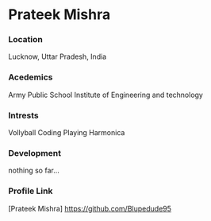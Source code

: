 # Prateek Mishra

### Location 

Lucknow, Uttar Pradesh, India

### Acedemics

Army Public School
Institute of Engineering and technology

### Intrests

Vollyball
Coding
Playing Harmonica

### Development

nothing so far...

### Profile Link

[Prateek Mishra] https://github.com/Blupedude95


